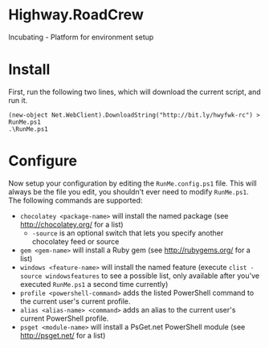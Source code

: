 Highway.RoadCrew
================

Incubating - Platform for environment setup

# Install

First, run the following two lines, which will download the current script, and run it.

```
(new-object Net.WebClient).DownloadString("http://bit.ly/hwyfwk-rc") > RunMe.ps1
.\RunMe.ps1
```

# Configure

Now setup your configuration by editing the `RunMe.config.ps1` file.  This will always be the file you edit, you shouldn't ever need to modify `RunMe.ps1`.  The following commands are supported:

* `chocolatey <package-name>` will install the named package (see http://chocolatey.org/ for a list)
  * `-source` is an optional switch that lets you specify another chocolatey feed or source
* `gem <gem-name>` will install a Ruby gem (see http://rubygems.org/ for a list)
* `windows <feature-name>` will install the named feature (execute `clist -source windowsfeatures` to see a possible list, only available after you've executed `RunMe.ps1` a second time currently)
* `profile <powershell-command>` adds the listed PowerShell command to the current user's current profile.
* `alias <alias-name> <command>` adds an alias to the current user's current PowerShell profile.
* `psget <module-name>` will install a PsGet.net PowerShell module (see http://psget.net/ for a list)



